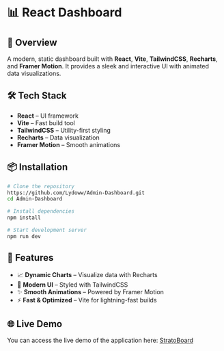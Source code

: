 # 📊 React Dashboard

## 🚀 Overview
A modern, static dashboard built with **React**, **Vite**, **TailwindCSS**, **Recharts**, and **Framer Motion**. It provides a sleek and interactive UI with animated data visualizations.

## 🛠️ Tech Stack
- **React** – UI framework
- **Vite** – Fast build tool
- **TailwindCSS** – Utility-first styling
- **Recharts** – Data visualization
- **Framer Motion** – Smooth animations

## 📦 Installation
```sh
# Clone the repository
https://github.com/Lydoww/Admin-Dashboard.git
cd Admin-Dashboard

# Install dependencies
npm install

# Start development server
npm run dev
```

## 📸 Features
- 📈 **Dynamic Charts** – Visualize data with Recharts
- 🎨 **Modern UI** – Styled with TailwindCSS
- ✨ **Smooth Animations** – Powered by Framer Motion
- ⚡ **Fast & Optimized** – Vite for lightning-fast builds

## 🌐 Live Demo
You can access the live demo of the application here: [StratoBoard](https://stratoboard.netlify.app/)


